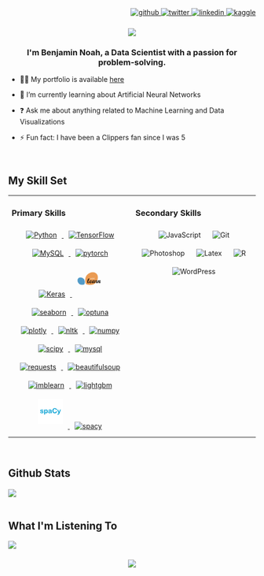 <div align="right">
<a href="https://github.com/bennoah1216" target="_blank">
<img src=https://img.shields.io/badge/github-%2324292e.svg?&style=for-the-badge&logo=github&logoColor=white alt=github style="margin-bottom: 5px;" />
</a>
<a href="https://twitter.com/bnoah_12" target="_blank">
<img src=https://img.shields.io/badge/twitter-%2300acee.svg?&style=for-the-badge&logo=twitter&logoColor=white alt=twitter style="margin-bottom: 5px;" />
</a>
<a href="https://linkedin.com/in/ben-noah" target="_blank">
<img src=https://img.shields.io/badge/linkedin-%231E77B5.svg?&style=for-the-badge&logo=linkedin&logoColor=white alt=linkedin style="margin-bottom: 5px;" />
</a>
<a href="https://www.kaggle.com/bennoah" target="_blank">
<img src=https://img.shields.io/badge/kaggle-%2344BAE8.svg?&style=for-the-badge&logo=kaggle&logoColor=white alt=kaggle style="margin-bottom: 5px;" />
</a>  
</div>  
  

<br/>  
<div align="center">
<img src="https://rishavanand.github.io/static/images/greetings.gif" align="center" style="width: 50%" />
</div>  

### <div align="center">I'm Benjamin Noah, a Data Scientist with a passion for problem-solving.</div>  
  

- 👨‍💻 My portfolio is available [here](https://bennoah1216.github.io/)  
  

- 🌱 I’m currently learning about Artificial Neural Networks   
  

- ❓ Ask me about anything related to Machine Learning and Data Visualizations  
  

- ⚡ Fun fact: I have been a Clippers fan since I was 5  
  

<br/>  

## My Skill Set  
<table><tr><td valign="top" width="50%">



### Primary Skills 
<div align="center">
<a href="https://www.python.org/" target="_blank">
<img style="margin: 10px" src="https://profilinator.rishav.dev/skills-assets/python-original.svg" alt="Python" height="50" />
</a>
 <a href="https://www.tensorflow.org/" target="_blank">
<img style="margin: 10px" src="https://profilinator.rishav.dev/skills-assets/tensorflow-icon.svg" alt="TensorFlow" height="50" />
</a>
<a href="https://www.mysql.com/" target="_blank">
<img style="margin: 10px" src="https://profilinator.rishav.dev/skills-assets/mysql-original-wordmark.svg" alt="MySQL" height="50" />
</a>
<a href="https://pytorch.org/" target="_blank">
<img style="margin: 10px" src="https://profilinator.rishav.dev/skills-assets/pytorch-icon.svg" alt="pytorch" height="50" />
</a>
<a href="https://keras.io/" target="_blank">
<img style="margin: 10px" src="https://profilinator.rishav.dev/skills-assets/keras.png" alt="Keras" height="50" />
</a>
<a href="https://scikit-learn.org/stable/index.html/" target="_blank">
<img style="margin: 10px" src="https://raw.githubusercontent.com/github/explore/80688e429a7d4ef2fca1e82350fe8e3517d3494d/topics/scikit-learn/scikit-learn.png" alt="SciKit-Learn" height="50" />
</a>
<a href="https://seaborn.pydata.org/" target="_blank">
<img style="margin: 10px" src="https://seaborn.pydata.org/_images/logo-mark-lightbg.svg" alt="seaborn" height="50" />
</a>
<a href="https://optuna.readthedocs.io/en/stable/index.html" target="_blank">
<img style="margin: 10px" src="https://avatars.githubusercontent.com/u/57251745?s=280&v=4" alt="optuna" height="50" />
</a>
<a href="https://plotly.com/" target="_blank">
<img style="margin: 10px" src="https://res.cloudinary.com/crunchbase-production/image/upload/c_lpad,f_auto,q_auto:eco,dpr_1/wgshctk7kjdxl6omgwra" alt="plotly" height="50" />
</a>
<a href="https://www.nltk.org/" target="_blank">
<img style="margin: 10px" src="https://miro.medium.com/max/592/0*zKRz1UgqpOZ4bvuA" alt="nltk" height="50" />
</a>
<a href="https://numpy.org/" target="_blank">
<img style="margin: 10px" src="https://user-images.githubusercontent.com/67586773/105040771-43887300-5a88-11eb-9f01-bee100b9ef22.png " alt="numpy" height="50" />
</a> 
<a href= "https://scipy.org/" target="_blank">
<img style="margin: 10px" src="https://scipy.org/images/logo.svg " alt="scipy" height="50" />
</a>                                                                                          
<a href= "https://www.mysql.com/" target="_blank">
<img style="margin: 10px" src="https://1000logos.net/wp-content/uploads/2020/08/MySQL-Logo.png" alt="mysql" height="50" />
</a>  
<a href= "https://docs.python-requests.org/en/latest/" target="_blank">
<img style="margin: 10px" src="https://docs.python-requests.org/en/latest/_static/requests-sidebar.png" alt="requests" height="50" />
</a>
<a href= "https://www.crummy.com/software/BeautifulSoup/bs4/doc/" target="_blank">
<img style="margin: 10px" src="https://miro.medium.com/max/1045/1*jN3vLj7R8m9BEpOJuMJT-w.png" alt="beautifulsoup" height="50" />
</a>  
<a href= "https://imbalanced-learn.org/stable/" target="_blank">
<img style="margin: 10px" src="https://pic1.zhimg.com/v2-5d027a28fa811c05818ff6cd3fe0cd93_720w.jpg?source=172ae18b " alt="imblearn" height="50" />
</a>
<a href= "https://lightgbm.readthedocs.io/en/latest/index.html" target="_blank">
<img style="margin: 10px" src="https://repository-images.githubusercontent.com/64991887/dc855780-e34b-11ea-9ab8-e08ca33288b0" alt="lightgbm" height="50" />
</a>
<a href= "https://spacy.io/" target="_blank">
<img style="margin: 10px" src="https://raw.githubusercontent.com/github/explore/8cf1837393d83900e767cc895dcc814d053e2ffe/topics/spacy/spacy.png" alt="spacy" height="50" />
</a>
<a href= "https://catboost.ai/" target="_blank">
<img style="margin: 10px" src="https://upload.wikimedia.org/wikipedia/commons/c/cc/CatBoostLogo.png" alt="spacy" height="50" />
</a>                                                                                        
</div>

  


</td><td valign="top" width="50%">

### Secondary Skills 
<div align="center">  
<img style="margin: 10px" src="https://profilinator.rishav.dev/skills-assets/javascript-original.svg" alt="JavaScript" height="50" />  
<img style="margin: 10px" src="https://profilinator.rishav.dev/skills-assets/git-scm-icon.svg" alt="Git" height="50" />  
<img style="margin: 10px" src="https://profilinator.rishav.dev/skills-assets/photoshop-plain.svg" alt="Photoshop" height="50" />  
<img style="margin: 10px" src="https://profilinator.rishav.dev/skills-assets/latex.png" alt="Latex" height="50" />  
<img style="margin: 10px" src="https://profilinator.rishav.dev/skills-assets/r.svg" alt="R" height="50" />  
<img style="margin: 10px" src="https://profilinator.rishav.dev/skills-assets/wordpress.png" alt="WordPress" height="50" /> 
</div>

</td></tr></table>  

<br/>  


## Github Stats  
<div align="left"><img src="https://github-readme-stats.vercel.app/api?username=bennoah&show_icons=true&count_private=true&hide_border=true" align="center" /></div>  

<br/> 

## What I'm Listening To
<div align="left"><img src="https://spotify-github-profile.vercel.app/api/view?uid=bnoah1216&cover_image=true&theme=default" /></div>  

<br/>  

<div align="center">
<img src="https://komarev.com/ghpvc/?username=bennoah&&style=flat-square" align="center" />
</div>  

<br />
